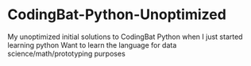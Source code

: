 # CodingBat-Python-Unoptimized
My unoptimized initial solutions to CodingBat Python when I just started learning python
Want to learn the language for data science/math/prototyping purposes
